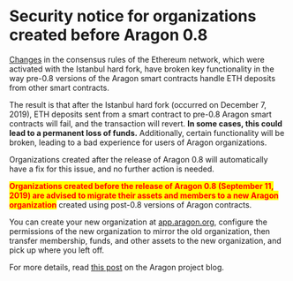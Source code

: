 # Security notice for organizations created before Aragon 0.8

[Changes](https://github.com/aragon/aragonOS/issues/549) in the consensus rules of the Ethereum network, which were activated with the Istanbul hard fork, have broken key functionality in the way pre-0.8 versions of the Aragon smart contracts handle ETH deposits from other smart contracts.

The result is that after the Istanbul hard fork (occurred on December 7, 2019), ETH deposits sent from a smart contract to pre-0.8 Aragon smart contracts will fail, and the transaction will revert. **In some cases, this could lead to a permanent loss of funds.** Additionally, certain functionality will be broken, leading to a bad experience for users of Aragon organizations.

Organizations created after the release of Aragon 0.8 will automatically have a fix for this issue, and no further action is needed.

<mark style="color:red;">**Organizations created before the release of Aragon 0.8 (September 11, 2019) are advised to migrate their assets and members to a new Aragon organization**</mark> created using post-0.8 versions of Aragon contracts.

You can create your new organization at [app.aragon.org](https://app.aragon.org), configure the permissions of the new organization to mirror the old organization, then transfer membership, funds, and other assets to the new organization, and pick up where you left off.

For more details, read [this post](https://blog.aragon.org/istanbul-hard-fork-impact/) on the Aragon project blog.
